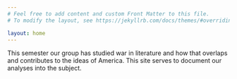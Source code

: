 ```yaml
---
# Feel free to add content and custom Front Matter to this file.
# To modify the layout, see https://jekyllrb.com/docs/themes/#overriding-theme-defaults

layout: home
---
```


This semester our group has studied war in literature and how that overlaps and
contributes to the ideas of America. This site serves to document our analyses
into the subject.
